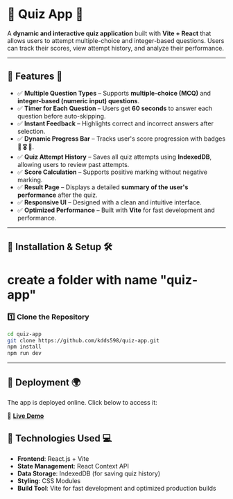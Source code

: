 # 📌 Quiz App 🎯

A **dynamic and interactive quiz application** built with **Vite + React** that allows users to attempt multiple-choice and integer-based questions. Users can track their scores, view attempt history, and analyze their performance.

---

## 📌 Features 🚀

- ✅ **Multiple Question Types** – Supports **multiple-choice (MCQ)** and **integer-based (numeric input) questions**.
- ✅ **Timer for Each Question** – Users get **60 seconds** to answer each question before auto-skipping.
- ✅ **Instant Feedback** – Highlights correct and incorrect answers after selection.
- ✅ **Dynamic Progress Bar** – Tracks user's score progression with badges **🔰 🎖️ 👑**.
- ✅ **Quiz Attempt History** – Saves all quiz attempts using **IndexedDB**, allowing users to review past attempts.
- ✅ **Score Calculation** – Supports positive marking without negative marking.
- ✅ **Result Page** – Displays a detailed **summary of the user's performance** after the quiz.
- ✅ **Responsive UI** – Designed with a clean and intuitive interface.
- ✅ **Optimized Performance** – Built with **Vite** for fast development and performance.

---

## 📌 Installation & Setup 🛠️

#  create a folder with name "quiz-app" 
### **1️⃣ Clone the Repository**
```bash
cd quiz-app
git clone https://github.com/kdds598/quiz-app.git
npm install
npm run dev
```
---
## 📌 Deployment 🌍  

The app is deployed online. Click below to access it:  

🔗 **[Live Demo](#)**  

## 📌 Technologies Used 💻  

- **Frontend**: React.js + Vite  
- **State Management**: React Context API  
- **Data Storage**: IndexedDB (for saving quiz history)  
- **Styling**: CSS Modules  
- **Build Tool**: Vite for fast development and optimized production builds  


